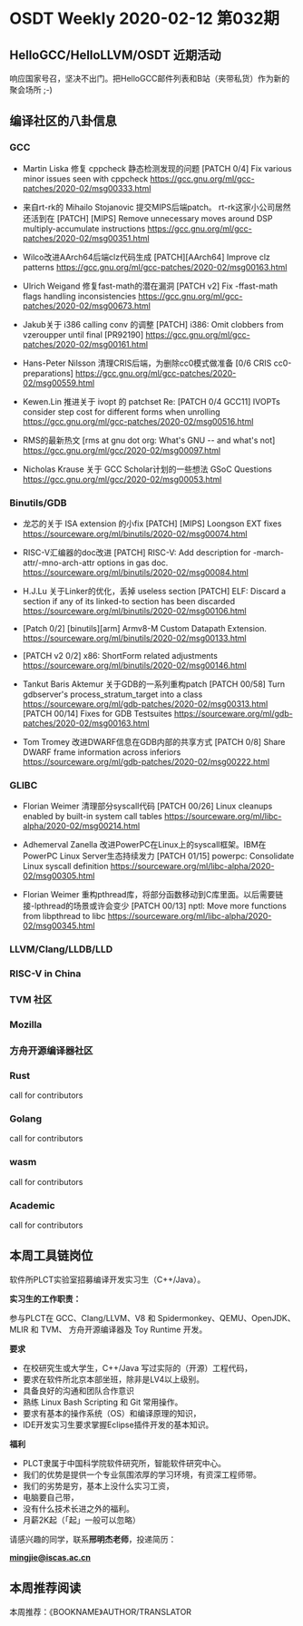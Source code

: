 # OSDT Weekly 2020-02-12 第032期

## HelloGCC/HelloLLVM/OSDT 近期活动

响应国家号召，坚决不出门。把HelloGCC邮件列表和B站（夹带私货）作为新的聚会场所 ;-)

## 编译社区的八卦信息


### GCC

  - Martin Liska 修复 cppcheck 静态检测发现的问题
    [PATCH 0/4] Fix various minor issues seen with cppcheck
    https://gcc.gnu.org/ml/gcc-patches/2020-02/msg00333.html

  - 来自rt-rk的 Mihailo Stojanovic 提交MIPS后端patch。 rt-rk这家小公司居然还活到在
    [PATCH] [MIPS] Remove unnecessary moves around DSP multiply-accumulate
    instructions
    https://gcc.gnu.org/ml/gcc-patches/2020-02/msg00351.html

  - Wilco改进AArch64后端clz代码生成
    [PATCH][AArch64] Improve clz patterns
    https://gcc.gnu.org/ml/gcc-patches/2020-02/msg00163.html

  - Ulrich Weigand 修复fast-math的潜在漏洞
    [PATCH v2] Fix -ffast-math flags handling inconsistencies
    https://gcc.gnu.org/ml/gcc-patches/2020-02/msg00673.html

  - Jakub关于 i386 calling conv 的调整
    [PATCH] i386: Omit clobbers from vzeroupper until final [PR92190]
    https://gcc.gnu.org/ml/gcc-patches/2020-02/msg00161.html

  - Hans-Peter Nilsson 清理CRIS后端，为删除cc0模式做准备
    [0/6 CRIS cc0-preparations]
    https://gcc.gnu.org/ml/gcc-patches/2020-02/msg00559.html

  - Kewen.Lin 推进关于 ivopt 的 patchset
    Re: [PATCH 0/4 GCC11] IVOPTs consider step cost for different forms
    when unrolling
    https://gcc.gnu.org/ml/gcc-patches/2020-02/msg00516.html

  - RMS的最新热文
    [rms at gnu dot org: What's GNU -- and what's not]
    https://gcc.gnu.org/ml/gcc/2020-02/msg00097.html

  - Nicholas Krause 关于 GCC Scholar计划的一些想法
    GSoC Questions
    https://gcc.gnu.org/ml/gcc/2020-02/msg00053.html

### Binutils/GDB

  - 龙芯的关于 ISA extension 的小fix
    [PATCH] [MIPS] Loongson EXT fixes
    https://sourceware.org/ml/binutils/2020-02/msg00074.html

  - RISC-V汇编器的doc改进
    [PATCH] RISC-V: Add description for -march-attr/-mno-arch-attr options
    in gas doc.
    https://sourceware.org/ml/binutils/2020-02/msg00084.html

  - H.J.Lu 关于Linker的优化，丢掉 useless section
    [PATCH] ELF: Discard a section if any of its linked-to section has been
    discarded
    https://sourceware.org/ml/binutils/2020-02/msg00106.html

  - [Patch 0/2] [binutils][arm] Armv8-M Custom Datapath Extension.
    https://sourceware.org/ml/binutils/2020-02/msg00133.html

  - [PATCH v2 0/2] x86: ShortForm related adjustments
    https://sourceware.org/ml/binutils/2020-02/msg00146.html

  - Tankut Baris Aktemur 关于GDB的一系列重构patch
    [PATCH 00/58] Turn gdbserver's process_stratum_target into a class
    https://sourceware.org/ml/gdb-patches/2020-02/msg00313.html
    [PATCH 00/14] Fixes for GDB Testsuites
    https://sourceware.org/ml/gdb-patches/2020-02/msg00163.html

  - Tom Tromey 改进DWARF信息在GDB内部的共享方式
    [PATCH 0/8] Share DWARF frame information across inferiors
    https://sourceware.org/ml/gdb-patches/2020-02/msg00222.html

### GLIBC

  - Florian Weimer 清理部分syscall代码
    [PATCH 00/26] Linux cleanups enabled by built-in system call tables
    https://sourceware.org/ml/libc-alpha/2020-02/msg00214.html

  - Adhemerval Zanella 改进PowerPC在Linux上的syscall框架。IBM在PowerPC Linux
    Server生态持续发力
    [PATCH 01/15] powerpc: Consolidate Linux syscall definition
    https://sourceware.org/ml/libc-alpha/2020-02/msg00305.html

  - Florian Weimer 重构pthread库，将部分函数移动到C库里面。以后需要链
    接-lpthread的场景或许会变少
    [PATCH 00/13] nptl: Move more functions from libpthread to libc
    https://sourceware.org/ml/libc-alpha/2020-02/msg00345.html

### LLVM/Clang/LLDB/LLD

### RISC-V in China

### TVM 社区

### Mozilla

### 方舟开源编译器社区


### Rust

call for contributors

### Golang

call for contributors

### wasm

call for contributors

### Academic

call for contributors

## 本周工具链岗位

软件所PLCT实验室招募编译开发实习生（C++/Java）。

**实习生的工作职责：**

参与PLCT在 GCC、Clang/LLVM、V8 和 Spidermonkey、QEMU、OpenJDK、MLIR 和 TVM、 方舟开源编译器及 Toy Runtime 开发。

**要求**
- 在校研究生或大学生，C++/Java 写过实际的（开源）工程代码，
- 要求在软件所北京本部坐班，除非是LV4以上级别。
- 具备良好的沟通和团队合作意识
- 熟练 Linux Bash Scripting 和 Git 常用操作。
- 要求有基本的操作系统（OS）和编译原理的知识，
- IDE开发实习生要求掌握Eclipse插件开发的基本知识。

**福利**
- PLCT隶属于中国科学院软件研究所，智能软件研究中心。
- 我们的优势是提供一个专业氛围浓厚的学习环境，有资深工程师带。
- 我们的劣势是穷，基本上没什么实习工资，
- 电脑要自己带，
- 没有什么技术长进之外的福利。
- 月薪2K起（「起」一般可以忽略）

请感兴趣的同学，联系**邢明杰老师**，投递简历：

**mingjie@iscas.ac.cn**

## 本周推荐阅读

本周推荐：《BOOKNAME》AUTHOR/TRANSLATOR
